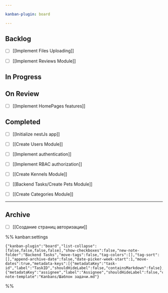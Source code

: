 ```yaml
---

kanban-plugin: board

---
```


## Backlog

- [ ] [[Implement Files Uploading]]
- [ ] [[Implement Reviews Module]]


## In Progress



## On Review

- [ ] [[Implement HomePages features]]


## Completed

- [ ] [[Initialize nestJs app]]
- [ ] [[Create Users Module]]
- [ ] [[Implement authentication]]
- [ ] [[Implement RBAC authorization]]
- [ ] [[Create Kennels Module]]
- [ ] [[Backend Tasks/Create Pets Module]]
- [ ] [[Create Categories Module]]


***

## Archive

- [ ] [[Создание страниц авторизации]]

%% kanban:settings
```
{"kanban-plugin":"board","list-collapse":[false,false,false,false],"show-checkboxes":false,"new-note-folder":"Backend Tasks","move-tags":false,"tag-colors":[],"tag-sort":[],"append-archive-date":false,"date-picker-week-start":1,"move-dates":true,"metadata-keys":[{"metadataKey":"task-id","label":"TaskID","shouldHideLabel":false,"containsMarkdown":false},{"metadataKey":"assignee","label":"Assignee","shouldHideLabel":false,"containsMarkdown":false}],"new-note-template":"Kanbans/Шаблон задачи.md"}
```
%%